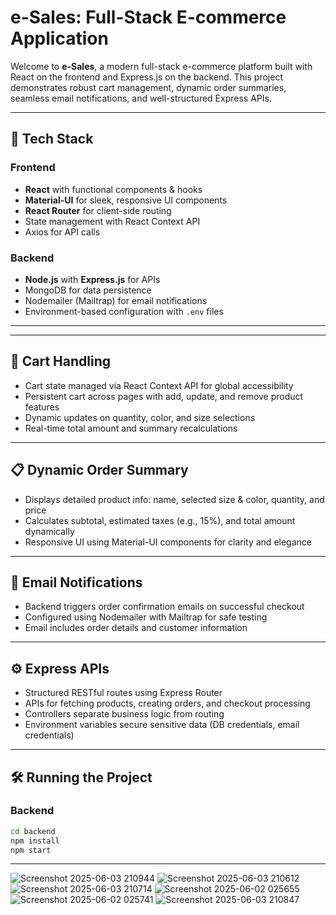 # e-Sales: Full-Stack E-commerce Application

Welcome to **e-Sales**, a modern full-stack e-commerce platform built with React on the frontend and Express.js on the backend. This project demonstrates robust cart management, dynamic order summaries, seamless email notifications, and well-structured Express APIs.

---

## 🚀 Tech Stack

### Frontend
- **React** with functional components & hooks  
- **Material-UI** for sleek, responsive UI components  
- **React Router** for client-side routing  
- State management with React Context API  
- Axios for API calls  

### Backend
- **Node.js** with **Express.js** for APIs  
- MongoDB for data persistence  
- Nodemailer (Mailtrap) for email notifications  
- Environment-based configuration with `.env` files  

---


---

## 🛒 Cart Handling

- Cart state managed via React Context API for global accessibility  
- Persistent cart across pages with add, update, and remove product features  
- Dynamic updates on quantity, color, and size selections  
- Real-time total amount and summary recalculations  

---

## 📋 Dynamic Order Summary

- Displays detailed product info: name, selected size & color, quantity, and price  
- Calculates subtotal, estimated taxes (e.g., 15%), and total amount dynamically  
- Responsive UI using Material-UI components for clarity and elegance  

---

## 📧 Email Notifications

- Backend triggers order confirmation emails on successful checkout  
- Configured using Nodemailer with Mailtrap for safe testing  
- Email includes order details and customer information  

---

## ⚙️ Express APIs

- Structured RESTful routes using Express Router  
- APIs for fetching products, creating orders, and checkout processing  
- Controllers separate business logic from routing  
- Environment variables secure sensitive data (DB credentials, email credentials)  

---

## 🛠 Running the Project

### Backend
```bash
cd backend
npm install
npm start
```

---

![Screenshot 2025-06-03 210944](https://github.com/user-attachments/assets/5305e856-7107-4d96-8341-649f64a5fe4f)
![Screenshot 2025-06-03 210612](https://github.com/user-attachments/assets/e7ea2131-0798-4e46-8ed0-a4ac2339cdeb)
![Screenshot 2025-06-03 210714](https://github.com/user-attachments/assets/19c47760-39cf-4f5c-888a-68f43928e371)
![Screenshot 2025-06-02 025655](https://github.com/user-attachments/assets/594e1fc0-7910-4b06-9356-e5cf2ff43565)
![Screenshot 2025-06-02 025741](https://github.com/user-attachments/assets/992f527f-4cd5-457b-89d8-da486ac411f5)
![Screenshot 2025-06-03 210847](https://github.com/user-attachments/assets/638a5c86-0062-47da-b5b5-82da0e7fbe60)



